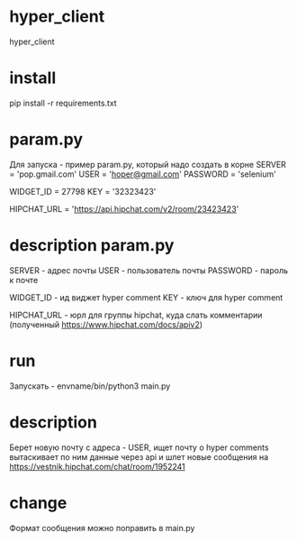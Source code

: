 # hyper_client
hyper_client

# install
pip install -r requirements.txt

# param.py
Для запуска -  пример param.py, который надо создать в корне
SERVER = 'pop.gmail.com'
USER = 'hoper@gmail.com'
PASSWORD = 'selenium'

WIDGET_ID = 27798
KEY = '32323423'

HIPCHAT_URL = 'https://api.hipchat.com/v2/room/23423423'

# description param.py

SERVER - адрес почты
USER - пользователь почты
PASSWORD - пароль к почте

WIDGET_ID - ид виджет hyper comment
KEY - ключ для hyper comment

HIPCHAT_URL - юрл для группы hipchat, куда слать комментарии (полученный https://www.hipchat.com/docs/apiv2)

# run
Запускать - envname/bin/python3 main.py

# description
Берет новую почту с адреса - USER,
ищет почту о hyper comments
вытаскивает по ним данные через api
и шлет новые сообщения 
на https://vestnik.hipchat.com/chat/room/1952241


# change

Формат сообщения можно поправить в main.py
